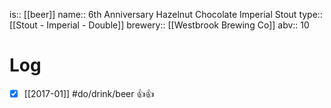 is:: [[beer]]
name:: 6th Anniversary Hazelnut Chocolate Imperial Stout
type:: [[Stout - Imperial - Double]]
brewery:: [[Westbrook Brewing Co]]
abv:: 10

# Log
- [x] [[2017-01]] #do/drink/beer 👍👍

